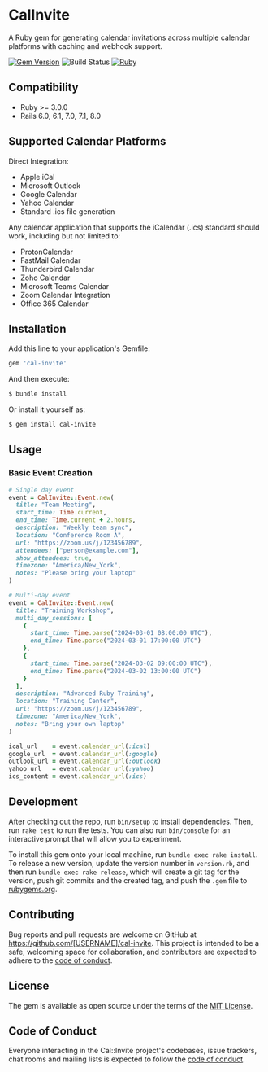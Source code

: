 # CalInvite

A Ruby gem for generating calendar invitations across multiple calendar platforms with caching and webhook support.

[![Gem Version](https://badge.fury.io/rb/cal-invite.svg)](https://badge.fury.io/rb/cal-invite)
![Build Status](https://github.com/the-pew-inc/cal-invite/actions/workflows/main.yml/badge.svg)
[![Ruby](https://github.com/the-pew-inc/cal-invite/workflows/Ruby/badge.svg)](https://github.com/the-pew-inc/cal-invite/actions)
## Compatibility

- Ruby >= 3.0.0
- Rails 6.0, 6.1, 7.0, 7.1, 8.0

## Supported Calendar Platforms

Direct Integration:
- Apple iCal
- Microsoft Outlook
- Google Calendar
- Yahoo Calendar
- Standard .ics file generation

Any calendar application that supports the iCalendar (.ics) standard should work, including but not limited to:
- ProtonCalendar
- FastMail Calendar
- Thunderbird Calendar
- Zoho Calendar
- Microsoft Teams Calendar
- Zoom Calendar Integration
- Office 365 Calendar

## Installation

Add this line to your application's Gemfile:

```ruby
gem 'cal-invite'
```

And then execute:
```bash
$ bundle install
```

Or install it yourself as:
```bash
$ gem install cal-invite
```

## Usage

### Basic Event Creation

```ruby
# Single day event
event = CalInvite::Event.new(
  title: "Team Meeting",
  start_time: Time.current,
  end_time: Time.current + 2.hours,
  description: "Weekly team sync",
  location: "Conference Room A",
  url: "https://zoom.us/j/123456789",
  attendees: ["person@example.com"],
  show_attendees: true,
  timezone: "America/New_York",
  notes: "Please bring your laptop"
)

# Multi-day event
event = CalInvite::Event.new(
  title: "Training Workshop",
  multi_day_sessions: [
    {
      start_time: Time.parse("2024-03-01 08:00:00 UTC"),
      end_time: Time.parse("2024-03-01 17:00:00 UTC")
    },
    {
      start_time: Time.parse("2024-03-02 09:00:00 UTC"),
      end_time: Time.parse("2024-03-02 13:00:00 UTC")
    }
  ],
  description: "Advanced Ruby Training",
  location: "Training Center",
  url: "https://zoom.us/j/123456789",
  timezone: "America/New_York",
  notes: "Bring your own laptop"
)

ical_url    = event.calendar_url(:ical)
google_url  = event.calendar_url(:google)
outlook_url = event.calendar_url(:outlook)
yahoo_url   = event.calendar_url(:yahoo)
ics_content = event.calendar_url(:ics)
```

## Development

After checking out the repo, run `bin/setup` to install dependencies. Then, run `rake test` to run the tests. You can also run `bin/console` for an interactive prompt that will allow you to experiment.

To install this gem onto your local machine, run `bundle exec rake install`. To release a new version, update the version number in `version.rb`, and then run `bundle exec rake release`, which will create a git tag for the version, push git commits and the created tag, and push the `.gem` file to [rubygems.org](https://rubygems.org).

## Contributing

Bug reports and pull requests are welcome on GitHub at https://github.com/[USERNAME]/cal-invite. This project is intended to be a safe, welcoming space for collaboration, and contributors are expected to adhere to the [code of conduct](https://github.com/[USERNAME]/cal-invite/blob/master/CODE_OF_CONDUCT.md).

## License

The gem is available as open source under the terms of the [MIT License](https://opensource.org/licenses/MIT).

## Code of Conduct

Everyone interacting in the Cal::Invite project's codebases, issue trackers, chat rooms and mailing lists is expected to follow the [code of conduct](https://github.com/[USERNAME]/cal-invite/blob/master/CODE_OF_CONDUCT.md).
